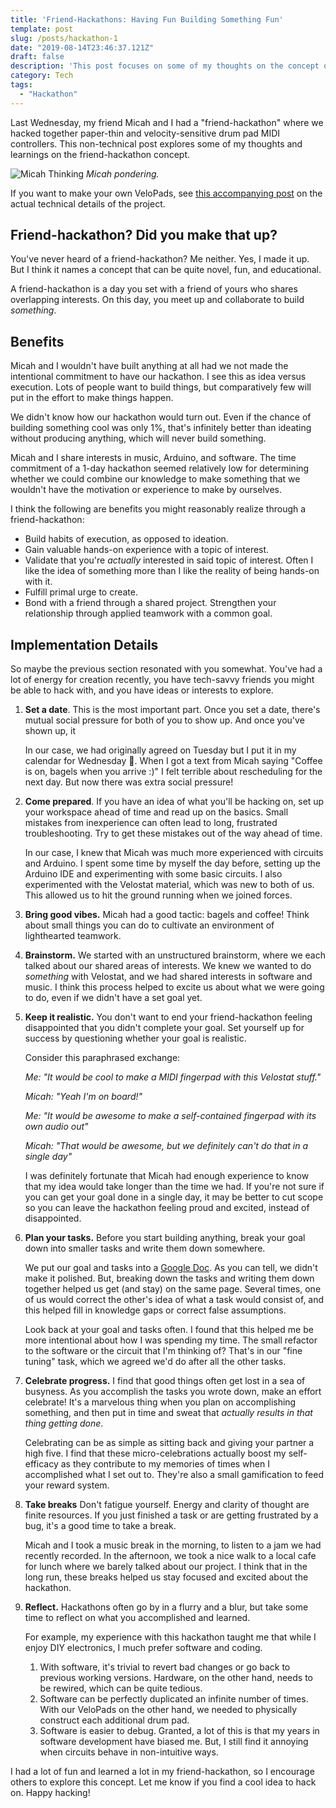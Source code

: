 ```yaml
---
title: 'Friend-Hackathons: Having Fun Building Something Fun'
template: post
slug: /posts/hackathon-1
date: "2019-08-14T23:46:37.121Z"
draft: false
description: 'This post focuses on some of my thoughts on the concept of friend-hackathons'
category: Tech
tags:
  - "Hackathon"
---
```


Last Wednesday, my friend Micah and I had a "friend-hackathon" where we hacked together paper-thin and velocity-sensitive drum pad MIDI controllers. This non-technical post explores some of my thoughts and learnings on the friend-hackathon concept.

![Micah Thinking](/media/velo-pads/micah1.jpg)
_Micah pondering._

If you want to make your own VeloPads, see [this accompanying post](http://localhost:8000/posts/velopads) on the actual technical details of the project.

## Friend-hackathon? Did you make that up?

You've never heard of a friend-hackathon? Me neither. Yes, I made it up. But I think it names a concept that can be quite novel, fun, and educational.

A friend-hackathon is a day you set with a friend of yours who shares overlapping interests. On this day, you meet up and collaborate to build _something_.

## Benefits

Micah and I wouldn't have built anything at all had we not made the intentional commitment to have our hackathon. I see this as idea versus execution. Lots of people want to build things, but comparatively few will put in the effort to make things happen.

We didn't know how our hackathon would turn out. Even if the chance of building something cool was only 1%, that's infinitely better than ideating without producing anything, which will never build something.

Micah and I share interests in music, Arduino, and software. The time commitment of a 1-day hackathon seemed relatively low for determining whether we could combine our knowledge to make something that we wouldn't have the motivation or experience to make by ourselves.

I think the following are benefits you might reasonably realize through a friend-hackathon:
* Build habits of execution, as opposed to ideation.
* Gain valuable hands-on experience with a topic of interest.
* Validate that you're _actually_ interested in said topic of interest. Often I like the idea of something more than I like the reality of being hands-on with it.
* Fulfill primal urge to create.
* Bond with a friend through a shared project. Strengthen your relationship through applied teamwork with a common goal.

## Implementation Details

So maybe the previous section resonated with you somewhat. You've had a lot of energy for creation recently, you have tech-savvy friends you might be able to hack with, and you have ideas or interests to explore.

1. **Set a date**. This is the most important part. Once you set a date, there's mutual social pressure for both of you to show up. And once you've shown up, it

	In our case, we had originally agreed on Tuesday but I put it in my calendar for Wednesday 🤦. When I got a text from Micah saying "Coffee is on, bagels when you arrive :)" I felt terrible about rescheduling for the next day. But now there was extra social pressure!

1. **Come prepared**. If you have an idea of what you'll be hacking on, set up your workspace ahead of time and read up on the basics. Small mistakes from inexperience can often lead to long, frustrated troubleshooting. Try to get these mistakes out of the way ahead of time.

	In our case, I knew that Micah was much more experienced with circuits and Arduino. I spent some time by myself the day before, setting up the Arduino IDE and experimenting with some basic circuits. I also experimented with the Velostat material, which was new to both of us. This allowed us to hit the ground running when we joined forces.

1. **Bring good vibes.** Micah had a good tactic: bagels and coffee! Think about small things you can do to cultivate an environment of lighthearted teamwork.
1. **Brainstorm.** We started with an unstructured brainstorm, where we each talked about our shared areas of interests. We knew we wanted to do _something_ with Velostat, and we had shared interests in software and music. I think this process helped to excite us about what we were going to do, even if we didn't have a set goal yet.
1. **Keep it realistic.** You don't want to end your friend-hackathon feeling disappointed that you didn't complete your goal. Set yourself up for success by questioning whether your goal is realistic.

	Consider this paraphrased exchange:

	_Me: "It would be cool to make a MIDI fingerpad with this Velostat stuff."_

	_Micah: "Yeah I'm on board!"_

	_Me: "It would be awesome to make a self-contained fingerpad with its own audio out"_

	_Micah: "That would be awesome, but we definitely can't do that in a single day"_

	I was definitely fortunate that Micah had enough experience to know that my idea would take longer than the time we had. If you're not sure if you can get your goal done in a single day, it may be better to cut scope so you can leave the hackathon feeling proud and excited, instead of disappointed.
1. **Plan your tasks.** Before you start building anything, break your goal down into smaller tasks and write them down somewhere.

	We put our goal and tasks into a [Google Doc](https://docs.google.com/document/d/10Y9HAPHGN7Vc1d5B34AozdSZECfUrpppmGIHSPZplt4/edit?usp=sharing). As you can tell, we didn't make it polished. But, breaking down the tasks and writing them down together helped us get (and stay) on the same page. Several times, one of us would correct the other's idea of what a task would consist of, and this helped fill in knowledge gaps or correct false assumptions.

	Look back at your goal and tasks often. I found that this helped me be more intentional about how I was spending my time. The small refactor to the software or the circuit that I'm thinking of? That's in our "fine tuning" task, which we agreed we'd do after all the other tasks.
1. **Celebrate progress.** I find that good things often get lost in a sea of busyness. As you accomplish the tasks you wrote down, make an effort celebrate! It's a marvelous thing when you plan on accomplishing something, and then put in time and sweat that _actually results in that thing getting done_.

	Celebrating can be as simple as sitting back and giving your partner a high five. I find that these micro-celebrations actually boost my self-efficacy as they contribute to my memories of times when I accomplished what I set out to. They're also a small gamification to feed your reward system.
1. **Take breaks** Don't fatigue yourself. Energy and clarity of thought are finite resources. If you just finished a task or are getting frustrated by a bug, it's a good time to take a break.

	Micah and I took a music break in the morning, to listen to a jam we had recently recorded. In the afternoon, we took a nice walk to a local cafe for lunch where we barely talked about our project. I think that in the long run, these breaks helped us stay focused and excited about the hackathon.
1. **Reflect.** Hackathons often go by in a flurry and a blur, but take some time to reflect on what you accomplished and learned.

	For example, my experience with this hackathon taught me that while I enjoy DIY electronics, I much prefer software and coding.
	  1. With software, it's trivial to revert bad changes or go back to previous working versions. Hardware, on the other hand, needs to be rewired, which can be quite tedious.
	  1. Software can be perfectly duplicated an infinite number of times. With our VeloPads on the other hand, we needed to physically construct each additional drum pad.
	  1. Software is easier to debug. Granted, a lot of this is that my years in software development have biased me. But, I still find it annoying when circuits behave in non-intuitive ways.

I had a lot of fun and learned a lot in my friend-hackathon, so I encourage others to explore this concept. Let me know if you find a cool idea to hack on. Happy hacking!
